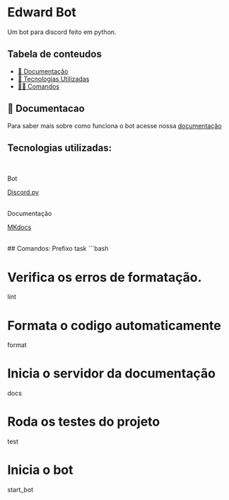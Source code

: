 # Edward Bot
Um bot para discord feito em python.
<br>
## Tabela de conteudos <!-- omit in toc -->

- [📖 Documentação](#-documentacao)
- [🔧 Tecnologias Utilizadas](#-tecnologias-utilizadas)
- [👩‍💻 Comandos](#-Comandos)

## 📖 Documentacao
Para saber mais sobre como funciona o bot acesse nossa [documentação](https://rafa-carmo.github.io/Edward-Bot/)
## Tecnologias utilizadas:
<br>

Bot
<p>
    <a href="https://discordpy.readthedocs.io/">Discord.py</a> 
</p>
<br>
Documentação
<p>
    <a href="https://www.mkdocs.org/">MKdocs</a> 
</p>


<br>
## Comandos:
Prefixo task
```bash

# Verifica os erros de formatação.
lint 

# Formata o codigo automaticamente
format 

# Inicia o servidor da documentação
docs 

# Roda os testes do projeto
test 

# Inicia o bot
start_bot 
```

